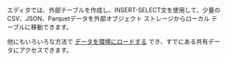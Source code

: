 エディタでは、外部テーブルを作成し、INSERT-SELECT文を使用して、少量のCSV、JSON、Parquetデータを外部オブジェクト ストレージからローカル テーブルに移動できます。

他にもいろいろな方法で [データを環境にロードする](jwm1694121113608.md) でき、すでにある共有データにアクセスできます。
